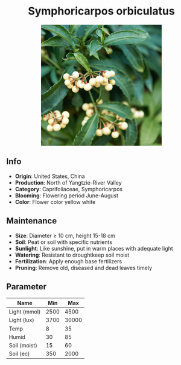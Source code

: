 <h1 align='center'>Symphoricarpos orbiculatus</h1>
<p align="center">
    <img 
        align='center'
        width='320'
        src="../images/symphoricarpos orbiculatus.png" 
        alt='Symphoricarpos orbiculatus' />
</p>

## Info

 - **Origin**: United States, China
 - **Production**: North of Yangtzie-River Valley
 - **Category**: Caprifoliaceae, Symphoricarpos
 - **Blooming**: Flowering period June-August
 - **Color**: Flower color yellow white

## Maintenance

 - **Size**: Diameter ≥ 10 cm, height 15-18 cm
 - **Soil**: Peat or soil with specific nutrients
 - **Sunlight**: Like sunshine, put in warm places with adequate light
 - **Watering**: Resistant to droughtkeep soil moist
 - **Fertilization**: Apply enough base fertilizers
 - **Pruning**: Remove old, diseased and dead leaves timely

## Parameter

| Name         | Min  | Max   |
|--------------|------|-------|
| Light (mmol) | 2500 | 4500  |
| Light (lux)  | 3700 | 30000 |
| Temp         | 8    | 35    |
| Humid        | 30   | 85    |
| Soil (moist) | 15   | 60    |
| Soil (ec)    | 350  | 2000  |